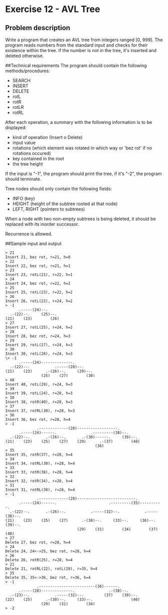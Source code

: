 # Exercise 12 - AVL Tree
## Problem description
Write a program that creates an AVL tree from integers ranged [0, 999].
The program reads numbers from the standard input and checks for their
existence within the tree. If the number is not in the tree, it's inserted
and deleted otherwise.

##Technical requirements
The program should contain the following methods/procedures:
* SEARCH
* INSERT
* DELETE
* rotL
* rotR
* rotLR
* rotRL

After each operation, a summary with the following information
is to be displayed:
* kind of operation (Insert o Delete)
* input value
* rotations (which element was rotated in which way
or 'bez rot' if no rotations occured)
* key contained in the root
* the tree height

If the input is "-1", the program should print the tree,
if it's "-2", the program should terminate.

Tree nodes should only contain the following fields:
* INFO (key)
* HEIGHT (height of the subtree rooted at that node)
* LEFT, RIGHT (pointers to subtrees)

When a node with two non-empty subtrees is being deleted, it should be
replaced with its inorder successor.

Recurrence is allowed.

##Sample input and output
````
> 21
Insert 21, bez rot, r=21, h=0
> 22
Insert 22, bez rot, r=21, h=1
> 23
Insert 23, rotL(21), r=22, h=1
> 24
Insert 24, bez rot, r=22, h=2
> 25
Insert 25, rotL(23), r=22, h=2
> 26
Insert 26, rotL(22), r=24, h=2
> -1
      .-----(24)--.       
  .-(22)--.     (25)--.   
(21)    (23)        (26)
> 27
Insert 27, rotL(25), r=24, h=2
> 28
Insert 28, bez rot, r=24, h=3
> 29
Insert 29, rotL(27), r=24, h=3
> 30
Insert 30, rotL(26), r=24, h=3
\> -1
      .-----(24)--------------.               
  .-(22)--.           .-----(28)--.       
(21)    (23)      .-(26)--.     (29)--.   
                (25)    (27)        (30)
> 40
Insert 40, rotL(29), r=24, h=3
> 39
Insert 39, rotL(24), r=28, h=3
> 38
Insert 38, rotR(40), r=28, h=3
> 37
Insert 37, rotRL(30), r=28, h=3
> 36
Insert 36, bez rot, r=28, h=4
> -1
              .-------------(28)------------------.                   
      .-----(24)------.               .---------(38)--.           
  .-(22)--.       .-(26)--.       .-(30)------.     (39)--.   
(21)    (23)    (25)    (27)    (29)      .-(37)        (40)
                                        (36)
> 35
Insert 35, rotR(37), r=28, h=4
> 34
Insert 34, rotRL(30), r=28, h=4
> 33
Insert 33, rotR(38), r=28, h=4
> 32
Insert 32, rotR(34), r=28, h=4
> 31
Insert 31, rotRL(30), r=28, h=4
> -1
              .-------------(28)--------------------------.                           
      .-----(24)------.                       .---------(35)----------.           
  .-(22)--.       .-(26)--.           .-----(32)--.           .-----(38)--.       
(21)    (23)    (25)    (27)      .-(30)--.     (33)--.     (36)--.     (39)--.   
                                (29)    (31)        (34)        (37)        (40)
> 27
Delete 27, bez rot, r=28, h=4
> 24
Delete 24, 24<->25, bez rot, r=28, h=4
> 26
Delete 26, rotR(25), r=28, h=4
> 21
Delete 21, rotRL(22), rotL(28), r=35, h=4
> 35
Delete 35, 35<->36, bez rot, r=36, h=4
> -1
              .-------------------------(36)------.                           
      .-----(28)--------------.               .-(38)--.   
  .-(23)--.           .-----(32)--.         (37)    (39)--.   
(22)    (25)      .-(30)--.     (33)--.                 (40)
                (29)    (31)        (34)
> -2
````
